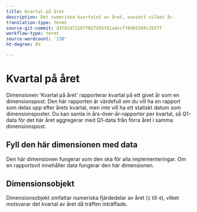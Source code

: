 ```yaml
---
title: Kvartal på året
description: Det numeriska kvartalet av året, oavsett vilket år.
translation-type: tm+mt
source-git-commit: d3f92d72207f027d35f81a4ccf70d01569c3557f
workflow-type: tm+mt
source-wordcount: '130'
ht-degree: 0%

---
```



# Kvartal på året

Dimensionen &#39;Kvartal på året&#39; rapporterar kvartal på ett givet år som en dimensionspost. Den här rapporten är värdefull om du vill ha en rapport som delas upp efter årets kvartal, men inte vill ha ett statiskt datum som dimensionsposter. Du kan samla in års-över-år-rapporter per kvartal, så Q1-data för det här året aggregerar med Q1-data från förra året i samma dimensionspost.

## Fyll den här dimensionen med data

Den här dimensionen fungerar som den ska för alla implementeringar. Om en rapportsvit innehåller data fungerar den här dimensionen.

## Dimensionsobjekt

Dimensionsobjekt omfattar numeriska fjärdedelar av året (`1` till `4`), vilket motsvarar det kvartal av året då träffen inträffade.
